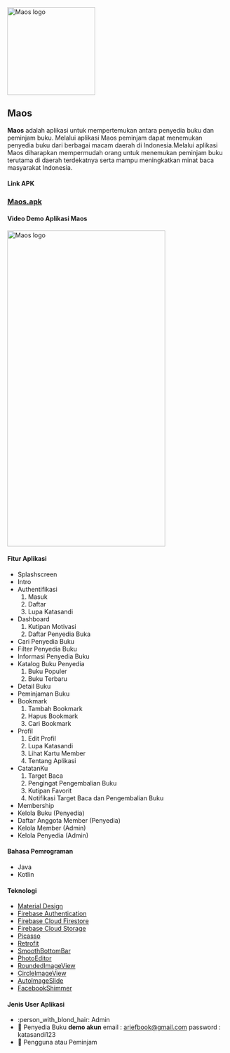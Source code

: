 <img src="https://i.imgur.com/qZUqkDw.png"  width="200" height="200" alt="Maos logo"/>
<h2>Maos</h2>

**Maos** adalah aplikasi untuk mempertemukan antara penyedia buku dan peminjam buku. Melalui aplikasi Maos peminjam dapat menemukan penyedia buku dari berbagai macam daerah di Indonesia.Melalui aplikasi Maos diharapkan mempermudah orang untuk menemukan peminjam buku terutama di daerah terdekatnya serta mampu meningkatkan minat baca masyarakat Indonesia.

#### Link APK
### [Maos.apk](https://drive.google.com/file/d/1YzoT4t5O3HMTXdS1dWz2bHA4z2Ax97Qh/view?usp=sharing)

#### Video Demo Aplikasi Maos
[<img src="https://i.imgur.com/ZSdxLth.jpeg"  width="360" height="720" alt="Maos logo"/> ](http://www.youtube.com/watch?v=-QP9G_aX8qY "")

#### Fitur Aplikasi
- Splashscreen
- Intro
- Authentifikasi
    1. Masuk
    2. Daftar
    3. Lupa Katasandi
- Dashboard
    1. Kutipan Motivasi
    2. Daftar Penyedia Buka
- Cari Penyedia Buku
- Filter Penyedia Buku
- Informasi Penyedia Buku
- Katalog Buku Penyedia
    1. Buku Populer
    2. Buku Terbaru
- Detail Buku
- Peminjaman Buku
- Bookmark
    1. Tambah Bookmark
    2. Hapus Bookmark
    3. Cari Bookmark
- Profil
    1. Edit Profil
    2. Lupa Katasandi
    3. Lihat Kartu Member
    4. Tentang Aplikasi
- CatatanKu
    1. Target Baca
    2. Pengingat Pengembalian Buku
    3. Kutipan Favorit
    4. Notifikasi Target Baca dan Pengembalian Buku
- Membership
- Kelola Buku (Penyedia)
- Daftar Anggota Member (Penyedia)
- Kelola Member (Admin)
- Kelola Penyedia (Admin)

#### Bahasa Pemrograman
- Java
- Kotlin

#### Teknologi
- [Material Design](https://material.io/design)
- [Firebase Authentication](https://firebase.google.com/docs/auth)
- [Firebase Cloud Firestore](https://firebase.google.com/docs/firestore)
- [Firebase Cloud Storage](https://firebase.google.com/docs/firestore)
- [Picasso](https://github.com/square/picasso)
- [Retrofit](https://github.com/square/retrofit)
- [SmoothBottomBar](https://github.com/ibrahimsn98/SmoothBottomBar)
- [PhotoEditor](https://github.com/burhanrashid52/PhotoEditor)
- [RoundedImageView](https://github.com/vinc3m1/RoundedImageView)
- [CircleImageView](https://github.com/hdodenhof/CircleImageView)
- [AutoImageSlide](https://github.com/smarteist/Android-Image-Slider)
- [FacebookShimmer](https://github.com/facebook/shimmer-android)

#### Jenis User Aplikasi
- :person_with_blond_hair: Admin
- :woman: Penyedia Buku
  **demo akun**
  email : ariefbook@gmail.com
  password : katasandi123 
- :girl: Pengguna atau Peminjam 
